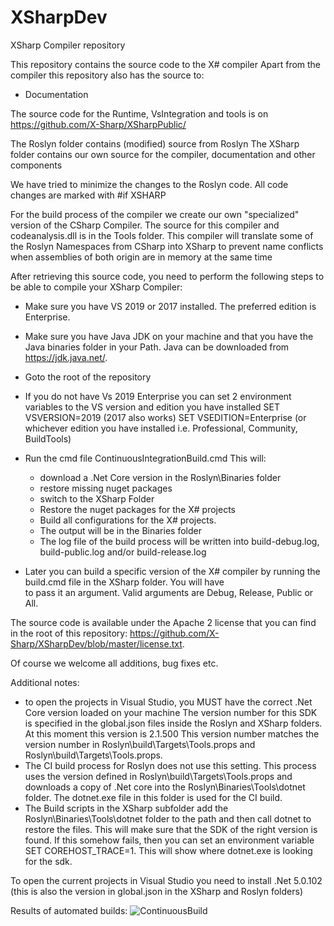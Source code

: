 # XSharpDev
XSharp Compiler repository

This repository contains the source code to the X# compiler
Apart from the compiler this repository also has the source to:
- Documentation

The source code for the Runtime, VsIntegration and tools is on https://github.com/X-Sharp/XSharpPublic/

The Roslyn folder contains (modified) source from Roslyn
The XSharp folder contains our own source for the compiler, documentation  and other components

We have tried to minimize the changes to the Roslyn code. 
All code changes are marked with #if XSHARP

For the build process of the compiler we create our own "specialized" version of the CSharp Compiler. 
The source for this compiler and codeanalysis.dll is in the Tools folder.
This compiler will translate some of the Roslyn Namespaces from <something>CSharp into <Something>XSharp to
prevent name conflicts when assemblies of both origin are in memory at the same time

After retrieving this source code, you need to perform the following steps to be able to compile your XSharp Compiler:

- Make sure you have VS 2019 or 2017 installed. The preferred edition is Enterprise.
- Make sure you have Java JDK on your machine and that you have the Java binaries folder in your Path. Java can be downloaded from https://jdk.java.net/.
- Goto the root of the repository
- If you do not have Vs 2019 Enterprise you can set 2 environment variables to the VS version and edition you have installed
  SET VSVERSION=2019  (2017 also works)
  SET VSEDITION=Enterprise (or whichever edition you have installed i.e. Professional, Community, BuildTools)
- Run the cmd file ContinuousIntegrationBuild.cmd 
  This will:
  - download a .Net Core version in the Roslyn\Binaries folder
  - restore missing nuget packages
  - switch to the XSharp Folder
  - Restore the nuget packages for the X# projects
  - Build all configurations for the X# projects.
  - The output will be in the Binaries folder
  - The log file of the build process will be written into build-debug.log, build-public.log  and/or build-release.log 
  
- Later you can build a specific version of the X# compiler by running the build.cmd file in the XSharp folder. You will have  
  to pass it an argument. Valid arguments are Debug, Release, Public or All.  
  
The source code is available under the Apache 2 license that you can find in the root of this repository:
https://github.com/X-Sharp/XSharpDev/blob/master/license.txt.

Of course we welcome all additions, bug fixes etc.

Additional notes:
- to open the projects in Visual Studio, you MUST have the correct .Net Core version loaded on your machine 
  The version number for this SDK is specified in the global.json files inside the Roslyn and XSharp folders. 
  At this moment this version is 2.1.500
  This version number matches the version number in Roslyn\build\Targets\Tools.props and Roslyn\build\Targets\Tools.props.
- The CI build process for Roslyn does not use this setting. This process uses the version defined in Roslyn\build\Targets\Tools.props 
  and downloads a copy of .Net core into the Roslyn\Binaries\Tools\dotnet folder. The dotnet.exe file in this folder is used for the CI build.
- The Build scripts in the XSharp subfolder add the Roslyn\Binaries\Tools\dotnet folder to the path and then call dotnet to restore the files.
  This will make sure that the SDK of the right version is found.
  If this somehow fails, then you can set an environment variable SET COREHOST_TRACE=1. This will show where dotnet.exe is looking for the sdk.
    
To open the current projects in Visual Studio you need to install .Net 5.0.102 (this is also the version in global.json in the XSharp and Roslyn folders)


Results of automated builds:
![ContinuousBuild](https://github.com/X-Sharp/XSharpDev/workflows/ContinuousBuild/badge.svg?branch=master)
  

